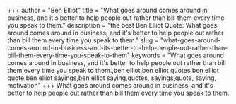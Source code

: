 +++
author = "Ben Elliot"
title = "What goes around comes around in business, and it's better to help people out rather than bill them every time you speak to them."
description = "the best Ben Elliot Quote: What goes around comes around in business, and it's better to help people out rather than bill them every time you speak to them."
slug = "what-goes-around-comes-around-in-business-and-its-better-to-help-people-out-rather-than-bill-them-every-time-you-speak-to-them"
keywords = "What goes around comes around in business, and it's better to help people out rather than bill them every time you speak to them.,ben elliot,ben elliot quotes,ben elliot quote,ben elliot sayings,ben elliot saying,quotes, sayings,quote, saying, motivation"
+++
What goes around comes around in business, and it's better to help people out rather than bill them every time you speak to them.
